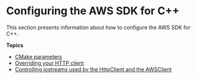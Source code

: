 # Configuring the AWS SDK for C\+\+<a name="configuring"></a>

This section presents information about how to configure the AWS SDK for C\+\+\.

**Topics**
+ [CMake parameters](cmake-params.md)
+ [Overriding your HTTP client](overriding-http-client.md)
+ [Controlling iostreams used by the HttpClient and the AWSClient](configuring-iostreams.md)